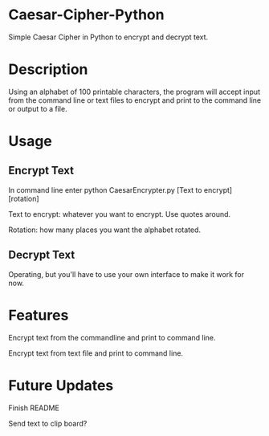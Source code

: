 # Caesar-Cipher-Python
Simple Caesar Cipher in Python to encrypt and decrypt text.

# Description
Using an alphabet of 100 printable characters, the program will accept input from the command line or text files to encrypt and print to the command line or output to a file.

# Usage
## Encrypt Text
In command line enter python CaesarEncrypter.py \[Text to encrypt] \[rotation]

Text to encrypt: whatever you want to encrypt. Use quotes around.

Rotation: how many places you want the alphabet rotated.

## Decrypt Text
Operating, but you'll have to use your own interface to make it work for now.

# Features
Encrypt text from the commandline and print to command line.

Encrypt text from text file and print to command line.

# Future Updates
Finish README

Send text to clip board?
